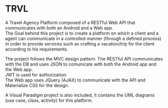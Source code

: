 # TRVL
A Travel Agency Platform composed of a RESTful Web API that communicates with both an Android and a Web app.  
The Goal behind this project is to create a platform on which a client and a agent can communicate in a controlled manner (through a defined process) in order to provide services such as crafting a vacation/trip for the client according to his requirements.
  
The project follows the MVC design pattern.
The RESTful API communicates with the DB and uses JSON to comunicate with both the Android app and the Web app.  
JWT is used for authorization.  
The Web app uses JQuery (AJAX) to communicate with the API and Materialize CSS for the design.
  
A Visual Paradigm project is also included, it contains the UML diagrams (use case, class, activity) for this platform.
